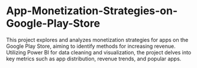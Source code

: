# App-Monetization-Strategies-on-Google-Play-Store
This project explores and analyzes monetization strategies for apps on the Google Play Store, aiming to identify methods for increasing revenue. Utilizing Power BI for data cleaning and visualization, the project delves into key metrics such as app distribution, revenue trends, and popular apps. 
